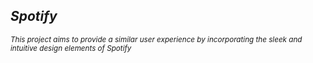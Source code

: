 <h2><i>Spotify</i></h2>
<sup><i>This project aims to provide a similar user experience by incorporating the sleek and intuitive design elements of Spotify</i></sup>
